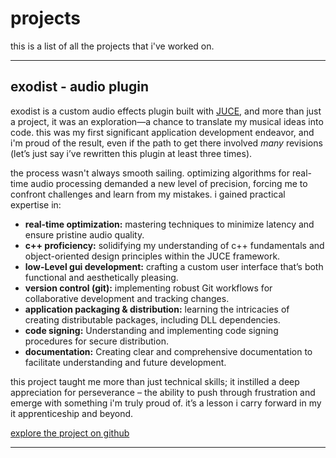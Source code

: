 # projects

this is a list of all the projects that i've worked on.

---

## exodist - audio plugin

exodist is a custom audio effects plugin built with [JUCE](https://juce.com/), and more than just a project, it was an exploration—a chance to translate my musical ideas into code.  this was my first significant application development endeavor, and i'm proud of the result, even if the path to get there involved *many* revisions (let’s just say i’ve rewritten this plugin at least three times).

the process wasn't always smooth sailing. optimizing algorithms for real-time audio processing demanded a new level of precision, forcing me to confront challenges and learn from my mistakes.  i gained practical expertise in:

- **real-time optimization:** mastering techniques to minimize latency and ensure pristine audio quality.
- **c++ proficiency:** solidifying my understanding of c++ fundamentals and object-oriented design principles within the JUCE framework.
- **low-Level gui development:** crafting a custom user interface that’s both functional and aesthetically pleasing.
- **version control (git):** implementing robust Git workflows for collaborative development and tracking changes.
- **application packaging & distribution:** learning the intricacies of creating distributable packages, including DLL dependencies.
- **code signing:** Understanding and implementing code signing procedures for secure distribution.
- **documentation:** Creating clear and comprehensive documentation to facilitate understanding and future development.

this project taught me more than just technical skills; it instilled a deep appreciation for perseverance – the ability to push through frustration and emerge with something i'm truly proud of.  it’s a lesson i carry forward in my it apprenticeship and beyond.

[explore the project on github](https://github.com/arcathrax/exodist/releases)


---